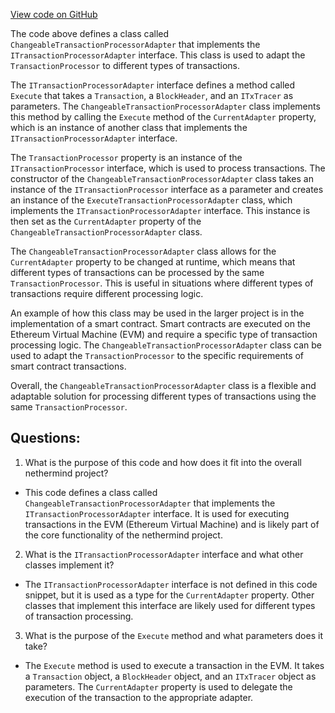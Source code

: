 [View code on GitHub](https://github.com/nethermindeth/nethermind/Nethermind.Evm/TransactionProcessing/ChangeableTransactionProcessorAdapter.cs)

The code above defines a class called `ChangeableTransactionProcessorAdapter` that implements the `ITransactionProcessorAdapter` interface. This class is used to adapt the `TransactionProcessor` to different types of transactions. 

The `ITransactionProcessorAdapter` interface defines a method called `Execute` that takes a `Transaction`, a `BlockHeader`, and an `ITxTracer` as parameters. The `ChangeableTransactionProcessorAdapter` class implements this method by calling the `Execute` method of the `CurrentAdapter` property, which is an instance of another class that implements the `ITransactionProcessorAdapter` interface. 

The `TransactionProcessor` property is an instance of the `ITransactionProcessor` interface, which is used to process transactions. The constructor of the `ChangeableTransactionProcessorAdapter` class takes an instance of the `ITransactionProcessor` interface as a parameter and creates an instance of the `ExecuteTransactionProcessorAdapter` class, which implements the `ITransactionProcessorAdapter` interface. This instance is then set as the `CurrentAdapter` property of the `ChangeableTransactionProcessorAdapter` class. 

The `ChangeableTransactionProcessorAdapter` class allows for the `CurrentAdapter` property to be changed at runtime, which means that different types of transactions can be processed by the same `TransactionProcessor`. This is useful in situations where different types of transactions require different processing logic. 

An example of how this class may be used in the larger project is in the implementation of a smart contract. Smart contracts are executed on the Ethereum Virtual Machine (EVM) and require a specific type of transaction processing logic. The `ChangeableTransactionProcessorAdapter` class can be used to adapt the `TransactionProcessor` to the specific requirements of smart contract transactions. 

Overall, the `ChangeableTransactionProcessorAdapter` class is a flexible and adaptable solution for processing different types of transactions using the same `TransactionProcessor`.
## Questions: 
 1. What is the purpose of this code and how does it fit into the overall nethermind project?
- This code defines a class called `ChangeableTransactionProcessorAdapter` that implements the `ITransactionProcessorAdapter` interface. It is used for executing transactions in the EVM (Ethereum Virtual Machine) and is likely part of the core functionality of the nethermind project.

2. What is the `ITransactionProcessorAdapter` interface and what other classes implement it?
- The `ITransactionProcessorAdapter` interface is not defined in this code snippet, but it is used as a type for the `CurrentAdapter` property. Other classes that implement this interface are likely used for different types of transaction processing.

3. What is the purpose of the `Execute` method and what parameters does it take?
- The `Execute` method is used to execute a transaction in the EVM. It takes a `Transaction` object, a `BlockHeader` object, and an `ITxTracer` object as parameters. The `CurrentAdapter` property is used to delegate the execution of the transaction to the appropriate adapter.